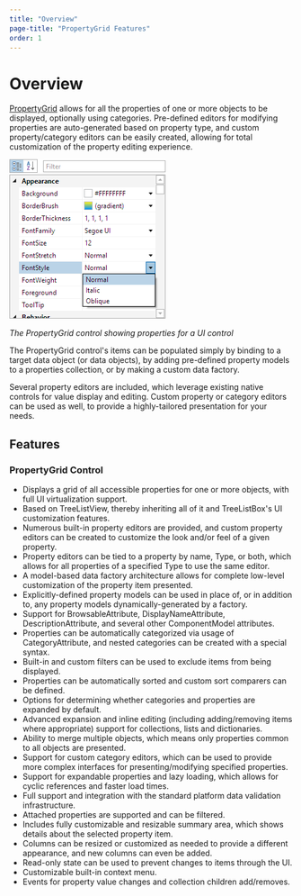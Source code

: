 ```yaml
---
title: "Overview"
page-title: "PropertyGrid Features"
order: 1
---
```

# Overview

[PropertyGrid](xref:ActiproSoftware.Windows.Controls.Grids.PropertyGrid) allows for all the properties of one or more objects to be displayed, optionally using categories.  Pre-defined editors for modifying properties are auto-generated based on property type, and custom property/category editors can be easily created, allowing for total customization of the property editing experience.

![Screenshot](../images/propertygrid-intro.png)

*The PropertyGrid control showing properties for a UI control*

The PropertyGrid control's items can be populated simply by binding to a target data object (or data objects), by adding pre-defined property models to a properties collection, or by making a custom data factory.

Several property editors are included, which leverage existing native controls for value display and editing.  Custom property or category editors can be used as well, to provide a highly-tailored presentation for your needs.

## Features

### PropertyGrid Control

- Displays a grid of all accessible properties for one or more objects, with full UI virtualization support.
- Based on TreeListView, thereby inheriting all of it and TreeListBox's UI customization features.
- Numerous built-in property editors are provided, and custom property editors can be created to customize the look and/or feel of a given property.
- Property editors can be tied to a property by name, Type, or both, which allows for all properties of a specified Type to use the same editor.
- A model-based data factory architecture allows for complete low-level customization of the property item presented.
- Explicitly-defined property models can be used in place of, or in addition to, any property models dynamically-generated by a factory.
- Support for BrowsableAttribute, DisplayNameAttribute, DescriptionAttribute, and several other ComponentModel attributes.
- Properties can be automatically categorized via usage of CategoryAttribute, and nested categories can be created with a special syntax.
- Built-in and custom filters can be used to exclude items from being displayed.
- Properties can be automatically sorted and custom sort comparers can be defined.
- Options for determining whether categories and properties are expanded by default.
- Advanced expansion and inline editing (including adding/removing items where appropriate) support for collections, lists and dictionaries.
- Ability to merge multiple objects, which means only properties common to all objects are presented.
- Support for custom category editors, which can be used to provide more complex interfaces for presenting/modifying specified properties.
- Support for expandable properties and lazy loading, which allows for cyclic references and faster load times.
- Full support and integration with the standard platform data validation infrastructure.
- Attached properties are supported and can be filtered.
- Includes fully customizable and resizable summary area, which shows details about the selected property item.
- Columns can be resized or customized as needed to provide a different appearance, and new columns can even be added.
- Read-only state can be used to prevent changes to items through the UI.
- Customizable built-in context menu.
- Events for property value changes and collection children add/removes.
